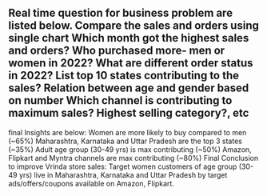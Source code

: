 Real time question for business problem are listed below.
Compare the sales and orders using single chart
Which month got the highest sales and orders?
Who purchased more- men or women in 2022?
What are different order status in 2022?
List top 10 states contributing to the sales?
Relation between age and gender based on number
Which channel is contributing to maximum sales?
Highest selling category?, etc
-----------------------------------------------------
final Insights are below:
Women are more likely to buy compared to men (~65%)
Maharashtra, Karnataka and Uttar Pradesh are the top 3 states (~35%)
Adult age group (30-49 yrs) is max contributing (~50%)
Amazon, Flipkart and Myntra channels are max contributing (~80%)
Final Conclusion to improve Vrinda store sales:
Target women customers of age group (30-49 yrs) live in Maharashtra, Karnataka and Uttar Pradesh by target
ads/offers/coupons available on Amazon, Flipkart.
